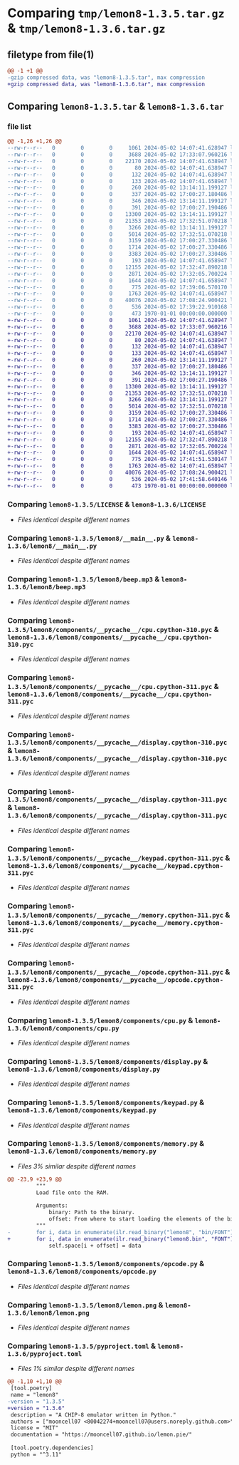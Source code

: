 # Comparing `tmp/lemon8-1.3.5.tar.gz` & `tmp/lemon8-1.3.6.tar.gz`

## filetype from file(1)

```diff
@@ -1 +1 @@
-gzip compressed data, was "lemon8-1.3.5.tar", max compression
+gzip compressed data, was "lemon8-1.3.6.tar", max compression
```

## Comparing `lemon8-1.3.5.tar` & `lemon8-1.3.6.tar`

### file list

```diff
@@ -1,26 +1,26 @@
--rw-r--r--   0        0        0     1061 2024-05-02 14:07:41.628947 lemon8-1.3.5/LICENSE
--rw-r--r--   0        0        0     3688 2024-05-02 17:33:07.960216 lemon8-1.3.5/lemon8/__main__.py
--rw-r--r--   0        0        0    22170 2024-05-02 14:07:41.638947 lemon8-1.3.5/lemon8/beep.mp3
--rw-r--r--   0        0        0       80 2024-05-02 14:07:41.638947 lemon8-1.3.5/lemon8/bin/FONT
--rw-r--r--   0        0        0      132 2024-05-02 14:07:41.638947 lemon8-1.3.5/lemon8/bin/ibm.ch8
--rw-r--r--   0        0        0      133 2024-05-02 14:07:41.658947 lemon8-1.3.5/lemon8/components/__init__.py
--rw-r--r--   0        0        0      260 2024-05-02 13:14:11.199127 lemon8-1.3.5/lemon8/components/__pycache__/__init__.cpython-310.pyc
--rw-r--r--   0        0        0      337 2024-05-02 17:00:27.180486 lemon8-1.3.5/lemon8/components/__pycache__/__init__.cpython-311.pyc
--rw-r--r--   0        0        0      346 2024-05-02 13:14:11.199127 lemon8-1.3.5/lemon8/components/__pycache__/constants.cpython-310.pyc
--rw-r--r--   0        0        0      391 2024-05-02 17:00:27.190486 lemon8-1.3.5/lemon8/components/__pycache__/constants.cpython-311.pyc
--rw-r--r--   0        0        0    13300 2024-05-02 13:14:11.199127 lemon8-1.3.5/lemon8/components/__pycache__/cpu.cpython-310.pyc
--rw-r--r--   0        0        0    21353 2024-05-02 17:32:51.070218 lemon8-1.3.5/lemon8/components/__pycache__/cpu.cpython-311.pyc
--rw-r--r--   0        0        0     3266 2024-05-02 13:14:11.199127 lemon8-1.3.5/lemon8/components/__pycache__/display.cpython-310.pyc
--rw-r--r--   0        0        0     5014 2024-05-02 17:32:51.070218 lemon8-1.3.5/lemon8/components/__pycache__/display.cpython-311.pyc
--rw-r--r--   0        0        0     3159 2024-05-02 17:00:27.330486 lemon8-1.3.5/lemon8/components/__pycache__/keypad.cpython-311.pyc
--rw-r--r--   0        0        0     1714 2024-05-02 17:00:27.330486 lemon8-1.3.5/lemon8/components/__pycache__/memory.cpython-311.pyc
--rw-r--r--   0        0        0     3383 2024-05-02 17:00:27.330486 lemon8-1.3.5/lemon8/components/__pycache__/opcode.cpython-311.pyc
--rw-r--r--   0        0        0      193 2024-05-02 14:07:41.658947 lemon8-1.3.5/lemon8/components/constants.py
--rw-r--r--   0        0        0    12155 2024-05-02 17:32:47.890218 lemon8-1.3.5/lemon8/components/cpu.py
--rw-r--r--   0        0        0     2871 2024-05-02 17:32:05.700224 lemon8-1.3.5/lemon8/components/display.py
--rw-r--r--   0        0        0     1644 2024-05-02 14:07:41.658947 lemon8-1.3.5/lemon8/components/keypad.py
--rw-r--r--   0        0        0      775 2024-05-02 17:39:06.570170 lemon8-1.3.5/lemon8/components/memory.py
--rw-r--r--   0        0        0     1763 2024-05-02 14:07:41.658947 lemon8-1.3.5/lemon8/components/opcode.py
--rw-r--r--   0        0        0    40076 2024-05-02 17:08:24.900421 lemon8-1.3.5/lemon8/lemon.png
--rw-r--r--   0        0        0      536 2024-05-02 17:39:22.910168 lemon8-1.3.5/pyproject.toml
--rw-r--r--   0        0        0      473 1970-01-01 00:00:00.000000 lemon8-1.3.5/PKG-INFO
+-rw-r--r--   0        0        0     1061 2024-05-02 14:07:41.628947 lemon8-1.3.6/LICENSE
+-rw-r--r--   0        0        0     3688 2024-05-02 17:33:07.960216 lemon8-1.3.6/lemon8/__main__.py
+-rw-r--r--   0        0        0    22170 2024-05-02 14:07:41.638947 lemon8-1.3.6/lemon8/beep.mp3
+-rw-r--r--   0        0        0       80 2024-05-02 14:07:41.638947 lemon8-1.3.6/lemon8/bin/FONT
+-rw-r--r--   0        0        0      132 2024-05-02 14:07:41.638947 lemon8-1.3.6/lemon8/bin/ibm.ch8
+-rw-r--r--   0        0        0      133 2024-05-02 14:07:41.658947 lemon8-1.3.6/lemon8/components/__init__.py
+-rw-r--r--   0        0        0      260 2024-05-02 13:14:11.199127 lemon8-1.3.6/lemon8/components/__pycache__/__init__.cpython-310.pyc
+-rw-r--r--   0        0        0      337 2024-05-02 17:00:27.180486 lemon8-1.3.6/lemon8/components/__pycache__/__init__.cpython-311.pyc
+-rw-r--r--   0        0        0      346 2024-05-02 13:14:11.199127 lemon8-1.3.6/lemon8/components/__pycache__/constants.cpython-310.pyc
+-rw-r--r--   0        0        0      391 2024-05-02 17:00:27.190486 lemon8-1.3.6/lemon8/components/__pycache__/constants.cpython-311.pyc
+-rw-r--r--   0        0        0    13300 2024-05-02 13:14:11.199127 lemon8-1.3.6/lemon8/components/__pycache__/cpu.cpython-310.pyc
+-rw-r--r--   0        0        0    21353 2024-05-02 17:32:51.070218 lemon8-1.3.6/lemon8/components/__pycache__/cpu.cpython-311.pyc
+-rw-r--r--   0        0        0     3266 2024-05-02 13:14:11.199127 lemon8-1.3.6/lemon8/components/__pycache__/display.cpython-310.pyc
+-rw-r--r--   0        0        0     5014 2024-05-02 17:32:51.070218 lemon8-1.3.6/lemon8/components/__pycache__/display.cpython-311.pyc
+-rw-r--r--   0        0        0     3159 2024-05-02 17:00:27.330486 lemon8-1.3.6/lemon8/components/__pycache__/keypad.cpython-311.pyc
+-rw-r--r--   0        0        0     1714 2024-05-02 17:00:27.330486 lemon8-1.3.6/lemon8/components/__pycache__/memory.cpython-311.pyc
+-rw-r--r--   0        0        0     3383 2024-05-02 17:00:27.330486 lemon8-1.3.6/lemon8/components/__pycache__/opcode.cpython-311.pyc
+-rw-r--r--   0        0        0      193 2024-05-02 14:07:41.658947 lemon8-1.3.6/lemon8/components/constants.py
+-rw-r--r--   0        0        0    12155 2024-05-02 17:32:47.890218 lemon8-1.3.6/lemon8/components/cpu.py
+-rw-r--r--   0        0        0     2871 2024-05-02 17:32:05.700224 lemon8-1.3.6/lemon8/components/display.py
+-rw-r--r--   0        0        0     1644 2024-05-02 14:07:41.658947 lemon8-1.3.6/lemon8/components/keypad.py
+-rw-r--r--   0        0        0      775 2024-05-02 17:41:51.530147 lemon8-1.3.6/lemon8/components/memory.py
+-rw-r--r--   0        0        0     1763 2024-05-02 14:07:41.658947 lemon8-1.3.6/lemon8/components/opcode.py
+-rw-r--r--   0        0        0    40076 2024-05-02 17:08:24.900421 lemon8-1.3.6/lemon8/lemon.png
+-rw-r--r--   0        0        0      536 2024-05-02 17:41:58.640146 lemon8-1.3.6/pyproject.toml
+-rw-r--r--   0        0        0      473 1970-01-01 00:00:00.000000 lemon8-1.3.6/PKG-INFO
```

### Comparing `lemon8-1.3.5/LICENSE` & `lemon8-1.3.6/LICENSE`

 * *Files identical despite different names*

### Comparing `lemon8-1.3.5/lemon8/__main__.py` & `lemon8-1.3.6/lemon8/__main__.py`

 * *Files identical despite different names*

### Comparing `lemon8-1.3.5/lemon8/beep.mp3` & `lemon8-1.3.6/lemon8/beep.mp3`

 * *Files identical despite different names*

### Comparing `lemon8-1.3.5/lemon8/components/__pycache__/cpu.cpython-310.pyc` & `lemon8-1.3.6/lemon8/components/__pycache__/cpu.cpython-310.pyc`

 * *Files identical despite different names*

### Comparing `lemon8-1.3.5/lemon8/components/__pycache__/cpu.cpython-311.pyc` & `lemon8-1.3.6/lemon8/components/__pycache__/cpu.cpython-311.pyc`

 * *Files identical despite different names*

### Comparing `lemon8-1.3.5/lemon8/components/__pycache__/display.cpython-310.pyc` & `lemon8-1.3.6/lemon8/components/__pycache__/display.cpython-310.pyc`

 * *Files identical despite different names*

### Comparing `lemon8-1.3.5/lemon8/components/__pycache__/display.cpython-311.pyc` & `lemon8-1.3.6/lemon8/components/__pycache__/display.cpython-311.pyc`

 * *Files identical despite different names*

### Comparing `lemon8-1.3.5/lemon8/components/__pycache__/keypad.cpython-311.pyc` & `lemon8-1.3.6/lemon8/components/__pycache__/keypad.cpython-311.pyc`

 * *Files identical despite different names*

### Comparing `lemon8-1.3.5/lemon8/components/__pycache__/memory.cpython-311.pyc` & `lemon8-1.3.6/lemon8/components/__pycache__/memory.cpython-311.pyc`

 * *Files identical despite different names*

### Comparing `lemon8-1.3.5/lemon8/components/__pycache__/opcode.cpython-311.pyc` & `lemon8-1.3.6/lemon8/components/__pycache__/opcode.cpython-311.pyc`

 * *Files identical despite different names*

### Comparing `lemon8-1.3.5/lemon8/components/cpu.py` & `lemon8-1.3.6/lemon8/components/cpu.py`

 * *Files identical despite different names*

### Comparing `lemon8-1.3.5/lemon8/components/display.py` & `lemon8-1.3.6/lemon8/components/display.py`

 * *Files identical despite different names*

### Comparing `lemon8-1.3.5/lemon8/components/keypad.py` & `lemon8-1.3.6/lemon8/components/keypad.py`

 * *Files identical despite different names*

### Comparing `lemon8-1.3.5/lemon8/components/memory.py` & `lemon8-1.3.6/lemon8/components/memory.py`

 * *Files 3% similar despite different names*

```diff
@@ -23,9 +23,9 @@
         """
         Load file onto the RAM.
 
         Arguments:
             binary: Path to the binary.
             offset: From where to start loading the elements of the binary.
         """
-        for i, data in enumerate(ilr.read_binary("lemon8", "bin/FONT").read()):
+        for i, data in enumerate(ilr.read_binary("lemon8.bin", "FONT").read()):
             self.space[i + offset] = data
```

### Comparing `lemon8-1.3.5/lemon8/components/opcode.py` & `lemon8-1.3.6/lemon8/components/opcode.py`

 * *Files identical despite different names*

### Comparing `lemon8-1.3.5/lemon8/lemon.png` & `lemon8-1.3.6/lemon8/lemon.png`

 * *Files identical despite different names*

### Comparing `lemon8-1.3.5/pyproject.toml` & `lemon8-1.3.6/pyproject.toml`

 * *Files 1% similar despite different names*

```diff
@@ -1,10 +1,10 @@
 [tool.poetry]
 name = "lemon8"
-version = "1.3.5"
+version = "1.3.6"
 description = "A CHIP-8 emulator written in Python."
 authors = ["mooncell07 <80042274+mooncell07@users.noreply.github.com>"]
 license = "MIT"
 documentation = "https://mooncell07.github.io/lemon.pie/"
 
 [tool.poetry.dependencies]
 python = "^3.11"
```

